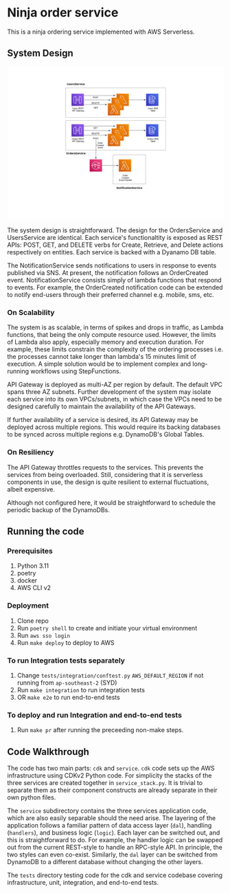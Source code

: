 # Ninja order service

This is a ninja ordering service implemented with AWS Serverless.

## System Design
<img src="ninja_order_diagram.png" alt="Ninja Ordering System Diagram"/>

The system design is straightforward. The design for the OrdersService and UsersService are identical. Each service's functionaltity is exposed as REST APIs: POST, GET, and DELETE verbs for Create, Retrieve, and Delete actions respectively on entities. Each service is backed with a Dyanamo DB table.

The NotificationService sends notifications to users in response to events published via SNS. At present, the notification follows an OrderCreated event. NotificationService consists simply of lambda functions that respond to events. For example, the OrderCreated notification code can be extended to notify end-users through their preferred channel e.g. mobile, sms, etc.

### On Scalability
The system is as scalable, in terms of spikes and drops in traffic, as Lambda functions, that being the only compute resource used. However, the limits of Lambda also apply, especially memory and execution duration. For example, these limits constrain the complexity of the ordering processes i.e. the processes cannot take longer than lambda's 15 minutes limit of execution. A simple solution would be to implement complex and long-running workflows using StepFunctions.

API Gateway is deployed as multi-AZ per region by default. The default VPC spans three AZ subnets. Further development of the system may isolate each service into its own VPCs/subnets, in which case the VPCs need to be designed carefully to maintain the availability of the API Gateways.

If further availability of a service is desired, its API Gateway may be deployed across multiple regions. This would require its backing databases to be synced across multiple regions e.g. DynamoDB's Global Tables.

### On Resiliency
The API Gateway throttles requests to the services. This prevents the services from being overloaded. Still, considering that it is serverless components in use, the design is quite resilient to external fluctuations, albeit expensive.

Although not configured here, it would be straightforward to schedule the periodic backup of the DynamoDBs.

## Running the code
### Prerequisites
1. Python 3.11
2. poetry
3. docker
4. AWS CLI v2

### Deployment
1. Clone repo
2. Run `poetry shell` to create and initiate your virtual environment
3. Run `aws sso login`
4. Run `make deploy` to deploy to AWS

### To run Integration tests separately
1. Change `tests/integration/conftest.py` `AWS_DEFAULT_REGION` if not running from `ap-southeast-2` (SYD)
2. Run `make integration` to run integration tests
3. OR `make e2e` to run end-to-end tests

### To deploy and run Integration and end-to-end tests
1. Run  `make pr` after running the preceeding non-make steps.

## Code Walkthrough
The code has two main parts: `cdk` and `service`. `cdk` code sets up the AWS infrastructure using CDKv2 Python code.
For simplicity the stacks of the three services are created together in `service_stack.py`. It is trivial to separate them as their component constructs are already separate in their own python files.

The `service` subdirectory contains the three services application code, which are also easily separable should the need arise. The layering of the application follows a familiar pattern of data access layer (`dal`), handling (`handlers`), and business logic (`logic`). Each layer can be switched out, and this is straightforward to do. For example, the handler logic can be swapped out from the current REST-style to handle an RPC-style API. In principle, the two styles can even co-exist. Similarly, the `dal` layer can be switched from DynamoDB to a different database without changing the other layers.

The `tests` directory testing code for the cdk and service codebase covering infrastructure, unit, integration, and end-to-end tests.
